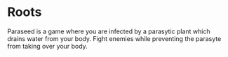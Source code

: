 # Roots

Paraseed is a game where you are infected by a parasytic plant which drains water from your body. Fight enemies while preventing the parasyte from taking over your body.
